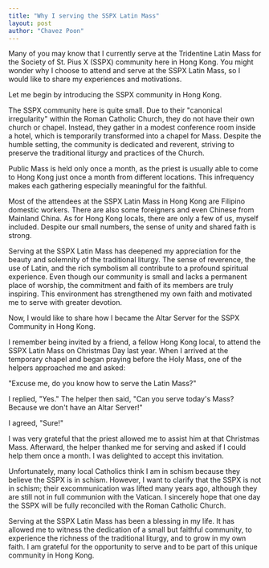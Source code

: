 ```yaml
---
title: "Why I serving the SSPX Latin Mass"
layout: post
author: "Chavez Poon"
---
```


Many of you may know that I currently serve at the Tridentine Latin Mass for the Society of St. Pius X (SSPX) community here in Hong Kong. You might wonder why I choose to attend and serve at the SSPX Latin Mass, so I would like to share my experiences and motivations.

Let me begin by introducing the SSPX community in Hong Kong.

The SSPX community here is quite small. Due to their "canonical irregularity" within the Roman Catholic Church, they do not have their own church or chapel. Instead, they gather in a modest conference room inside a hotel, which is temporarily transformed into a chapel for Mass. Despite the humble setting, the community is dedicated and reverent, striving to preserve the traditional liturgy and practices of the Church.

Public Mass is held only once a month, as the priest is usually able to come to Hong Kong just once a month from different locations. This infrequency makes each gathering especially meaningful for the faithful.

Most of the attendees at the SSPX Latin Mass in Hong Kong are Filipino domestic workers. There are also some foreigners and even Chinese from Mainland China. As for Hong Kong locals, there are only a few of us, myself included. Despite our small numbers, the sense of unity and shared faith is strong.

Serving at the SSPX Latin Mass has deepened my appreciation for the beauty and solemnity of the traditional liturgy. The sense of reverence, the use of Latin, and the rich symbolism all contribute to a profound spiritual experience. Even though our community is small and lacks a permanent place of worship, the commitment and faith of its members are truly inspiring. This environment has strengthened my own faith and motivated me to serve with greater devotion.

Now, I would like to share how I became the Altar Server for the SSPX Community in Hong Kong.

I remember being invited by a friend, a fellow Hong Kong local, to attend the SSPX Latin Mass on Christmas Day last year. When I arrived at the temporary chapel and began praying before the Holy Mass, one of the helpers approached me and asked:

"Excuse me, do you know how to serve the Latin Mass?"

I replied, "Yes." The helper then said, "Can you serve today's Mass? Because we don't have an Altar Server!"

I agreed, "Sure!"

I was very grateful that the priest allowed me to assist him at that Christmas Mass. Afterward, the helper thanked me for serving and asked if I could help them once a month. I was delighted to accept this invitation.

Unfortunately, many local Catholics think I am in schism because they believe the SSPX is in schism. However, I want to clarify that the SSPX is not in schism; their excommunication was lifted many years ago, although they are still not in full communion with the Vatican. I sincerely hope that one day the SSPX will be fully reconciled with the Roman Catholic Church.

Serving at the SSPX Latin Mass has been a blessing in my life. It has allowed me to witness the dedication of a small but faithful community, to experience the richness of the traditional liturgy, and to grow in my own faith. I am grateful for the opportunity to serve and to be part of this unique community in Hong Kong.
